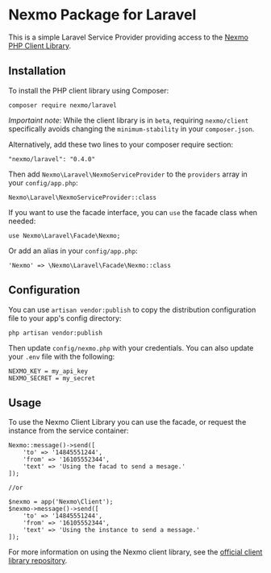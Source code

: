 Nexmo Package for Laravel
=========================
This is a simple Laravel Service Provider providing access to the  [Nexmo PHP Client Library][client-library].

Installation
------------

To install the PHP client library using Composer:
    
    composer require nexmo/laravel 

*Importaint note*: While the client library is in `beta`, requiring `nexmo/client` specifically avoids changing the 
`minimum-stability` in your `composer.json`.

Alternatively, add these two lines to your composer require section:

    "nexmo/laravel": "0.4.0"
    
Then add `Nexmo\Laravel\NexmoServiceProvider` to the `providers` array in your `config/app.php`:

    Nexmo\Laravel\NexmoServiceProvider::class
    
If you want to use the facade interface, you can `use` the facade class when needed:
 
    use Nexmo\Laravel\Facade\Nexmo;
    
Or add an alias in your `config/app.php`:

    'Nexmo' => \Nexmo\Laravel\Facade\Nexmo::class

Configuration
-------------
 
You can use `artisan vendor:publish` to copy the distribution configuration file to your app's config directory:

    php artisan vendor:publish
    
Then update `config/nexmo.php` with your credentials. You can also update your `.env` file with the following:
```
NEXMO_KEY = my_api_key
NEXMO_SECRET = my_secret
```

Usage
-----
   
To use the Nexmo Client Library you can use the facade, or request the instance from the service container:

    Nexmo::message()->send([
        'to' => '14845551244',
        'from' => '16105552344',
        'text' => 'Using the facad to send a mesage.'
    ]);

    //or
    
    $nexmo = app('Nexmo\Client');
    $nexmo->message()->send([
        'to' => '14845551244',
        'from' => '16105552344',
        'text' => 'Using the instance to send a message.'
    ]);
 
    
For more information on using the Nexmo client library, see the [official client library repository][client-library]. 

[client-library]: https://github.com/Nexmo/nexmo-php